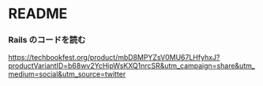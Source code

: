 # README

### Rails のコードを読む

https://techbookfest.org/product/mbD8MPYZsV0MU67LHfyhxJ?productVariantID=b68wv2YcHipWsKXQ1nrcSR&utm_campaign=share&utm_medium=social&utm_source=twitter
